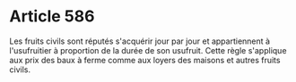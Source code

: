 # Article 586

Les fruits civils sont réputés s'acquérir jour par jour et appartiennent à l'usufruitier à proportion de la durée de son usufruit. Cette règle s'applique aux prix des baux à ferme comme aux loyers des maisons et autres fruits civils.
